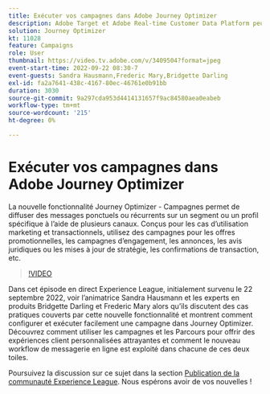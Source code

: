 ```yaml
---
title: Exécuter vos campagnes dans Adobe Journey Optimizer
description: Adobe Target et Adobe Real-time Customer Data Platform peuvent être intégrés pour offrir une expérience client plus personnalisée. Dans cet événement livestream, découvrez comment l’intégration de ces deux plateformes peut aider les entreprises à collecter des données en temps réel, puis à créer et tester des expériences ciblées. Découvrez le processus de bout en bout de cette puissante fonctionnalité dans une démonstration en direct.
solution: Journey Optimizer
kt: 11028
feature: Campaigns
role: User
thumbnail: https://video.tv.adobe.com/v/3409504?format=jpeg
event-start-time: 2022-09-22 08:30-7
event-guests: Sandra Hausmann,Frederic Mary,Bridgette Darling
exl-id: fa2a7641-438c-4167-80ec-46761e0b91bb
duration: 3030
source-git-commit: 9a297cda953d4414131657f9ac84580aea0eabeb
workflow-type: tm+mt
source-wordcount: '215'
ht-degree: 0%

---
```


# Exécuter vos campagnes dans Adobe Journey Optimizer

La nouvelle fonctionnalité Journey Optimizer - Campagnes permet de diffuser des messages ponctuels ou récurrents sur un segment ou un profil spécifique à l’aide de plusieurs canaux. Conçus pour les cas d’utilisation marketing et transactionnels, utilisez des campagnes pour les offres promotionnelles, les campagnes d’engagement, les annonces, les avis juridiques ou les mises à jour de stratégie, les confirmations de transaction, etc.

>[!VIDEO](https://video.tv.adobe.com/v/3409504/?quality=12&learn=on)

Dans cet épisode en direct Experience League, initialement survenu le 22 septembre 2022, voir l’animatrice Sandra Hausmann et les experts en produits Bridgette Darling et Frederic Mary alors qu’ils discutent des cas pratiques couverts par cette nouvelle fonctionnalité et montrent comment configurer et exécuter facilement une campagne dans Journey Optimizer. Découvrez comment utiliser les campagnes et les Parcours pour offrir des expériences client personnalisées attrayantes et comment le nouveau workflow de messagerie en ligne est exploité dans chacune de ces deux toiles.

Poursuivez la discussion sur ce sujet dans la section [Publication de la communauté Experience League](https://experienceleaguecommunities.adobe.com/t5/journey-optimizer-discussions/experience-league-live-post-session-discussion-execute-your/m-p/547896#M52). Nous espérons avoir de vos nouvelles !
